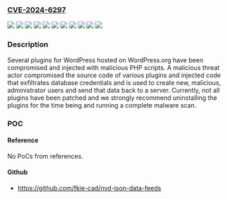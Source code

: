 ### [CVE-2024-6297](https://cve.mitre.org/cgi-bin/cvename.cgi?name=CVE-2024-6297)
![](https://img.shields.io/static/v1?label=Product&message=BLAZE%20Retail%20Widget&color=blue)
![](https://img.shields.io/static/v1?label=Product&message=Contact%20Form%207%20Multi-Step%20Addon&color=blue)
![](https://img.shields.io/static/v1?label=Product&message=Simply%20Show%20Hooks&color=blue)
![](https://img.shields.io/static/v1?label=Product&message=Social%20Sharing%20Plugin%20%E2%80%93%20Social%20Warfare&color=blue)
![](https://img.shields.io/static/v1?label=Product&message=Wrapper%20Link%20Elementor&color=blue)
![](https://img.shields.io/static/v1?label=Version&message=1.0.2%3C%3D%201.0.3%20&color=brighgreen)
![](https://img.shields.io/static/v1?label=Version&message=1.0.4%3C%3D%201.0.5%20&color=brighgreen)
![](https://img.shields.io/static/v1?label=Version&message=1.2.1%3C%3D%201.2.2%20&color=brighgreen)
![](https://img.shields.io/static/v1?label=Version&message=2.2.5%3C%3D%202.5.2%20&color=brighgreen)
![](https://img.shields.io/static/v1?label=Version&message=4.4.6.4%3C%3D%204.4.7.1%20&color=brighgreen)
![](https://img.shields.io/static/v1?label=Vulnerability&message=CWE-506%20Embedded%20Malicious%20Code&color=brighgreen)

### Description

Several plugins for WordPress hosted on WordPress.org have been compromised and injected with malicious PHP scripts. A malicious threat actor compromised the source code of various plugins and injected code that exfiltrates database credentials and is used to create new, malicious, administrator users and send that data back to a server. Currently, not all plugins have been patched and we strongly recommend uninstalling the plugins for the time being and running a complete malware scan.

### POC

#### Reference
No PoCs from references.

#### Github
- https://github.com/fkie-cad/nvd-json-data-feeds

